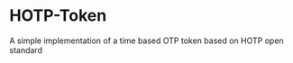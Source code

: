 HOTP-Token
==========

A simple implementation of a time based OTP token based on HOTP open standard

